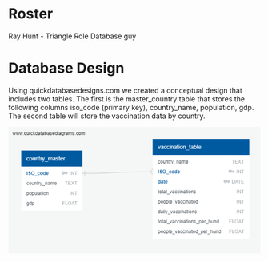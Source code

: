 # Roster
Ray Hunt - Triangle Role Database guy

# Database Design

Using quickdatabasedesigns.com we created a conceptual design that includes two tables. The first is the master_country table that stores the following columns iso_code (primary key), country_name, population, gdp. The second table will store the vaccination data by country.

![QuickDBD-export_vaccination_db.png](Resources/QuickDBD-export_vaccination_db.png)

